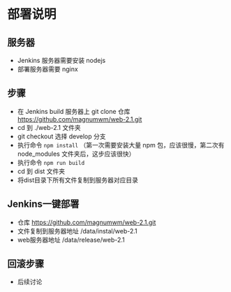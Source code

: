 # 部署说明

## 服务器
- Jenkins 服务器需要安装 nodejs
- 部署服务器需要 nginx

## 步骤
- 在 Jenkins build 服务器上 git clone 仓库 https://github.com/magnumwm/web-2.1.git
- cd 到 ./web-2.1 文件夹
- git checkout 选择 develop 分支
- 执行命令 `npm install` （第一次需要安装大量 npm 包，应该很慢，第二次有 node_modules 文件夹后，这步应该很快）
- 执行命令 `npm run build`
- cd 到 dist 文件夹
- 将dist目录下所有文件复制到服务器对应目录

## Jenkins一键部署
- 仓库 https://github.com/magnumwm/web-2.1.git
- 文件复制到服务器地址 /data/instal/web-2.1
- web服务器地址 /data/release/web-2.1

## 回滚步骤
- 后续讨论
